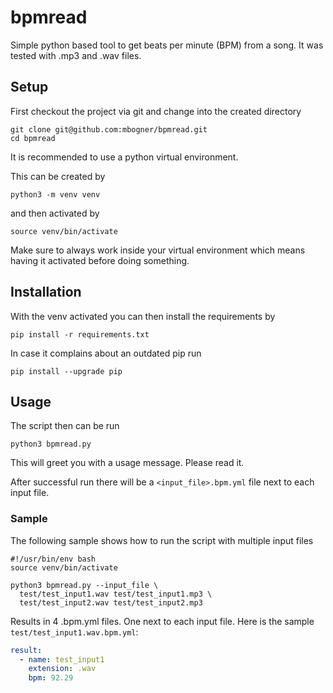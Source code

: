 # bpmread

Simple python based tool to get beats per minute (BPM) from a song. It was tested with .mp3 and .wav files.

## Setup

First checkout the project via git and change into the created directory

```shell
git clone git@github.com:mbogner/bpmread.git
cd bpmread
```

It is recommended to use a python virtual environment.

This can be created by

```shell
python3 -m venv venv
```

and then activated by

```shell
source venv/bin/activate
```

Make sure to always work inside your virtual environment which means having it activated before doing something.

## Installation

With the venv activated you can then install the requirements by

```shell
pip install -r requirements.txt
```

In case it complains about an outdated pip run

```shell
pip install --upgrade pip
```

## Usage

The script then can be run

```shell
python3 bpmread.py
```

This will greet you with a usage message. Please read it.

After successful run there will be a `<input_file>.bpm.yml` file next to each input file.

### Sample

The following sample shows how to run the script with multiple input files

```shell
#!/usr/bin/env bash
source venv/bin/activate

python3 bpmread.py --input_file \
  test/test_input1.wav test/test_input1.mp3 \
  test/test_input2.wav test/test_input2.mp3
```

Results in 4 .bpm.yml files. One next to each input file. Here is the sample `test/test_input1.wav.bpm.yml`:

```yaml
result:
  - name: test_input1
    extension: .wav
    bpm: 92.29
```